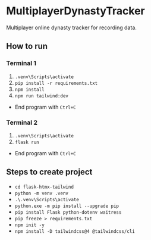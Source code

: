 # MultiplayerDynastyTracker
Multiplayer online dynasty tracker for recording data.

## How to run
### Terminal 1
1. `.venv\Scripts\activate`
2. `pip install -r requirements.txt`
3. `npm install`
4. `npm run tailwind:dev`

* End program with `Ctrl+C`

### Terminal 2
1. `.venv\Scripts\activate`
2. `flask run`

* End program with `Ctrl+C`

## Steps to create project
* `cd flask-htmx-tailwind`
* `python -m venv .venv`
* `.\.venv\Scripts\activate`
* `python.exe -m pip install --upgrade pip`
* `pip install Flask python-dotenv waitress`
* `pip freeze > requirements.txt`
* `npm init -y`
* `npm install -D tailwindcss@4 @tailwindcss/cli`


# 
